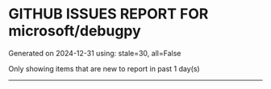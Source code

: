 
# GITHUB ISSUES REPORT FOR microsoft/debugpy


Generated on 2024-12-31 using: stale=30, all=False


Only showing items that are new to report in past 1 day(s)


---




















